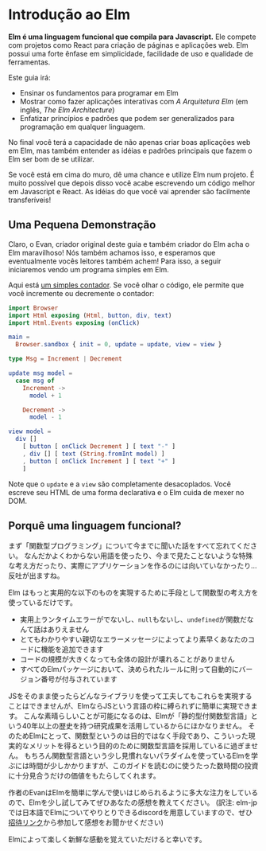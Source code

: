 <!--
# An Introduction to Elm
-->
# Introdução ao Elm

<!--
**Elm is a functional language that compiles to JavaScript.** It competes with projects like React as a tool for creating websites and web apps. Elm has a very strong emphasis on simplicity, ease-of-use, and quality tooling.
-->
**Elm é uma linguagem funcional que compila para Javascript.** Ele compete com projetos como React para criação de páginas e aplicações web. Elm possui uma forte ênfase em simplicidade, facilidade de uso e qualidade de ferramentas.

<!--
This guide will:

  - Teach you the fundamentals of programming in Elm.
  - Show you how to make interactive apps with *The Elm Architecture*.
  - Emphasize principles and patterns that generalize to programming in any language.
-->
Este guia irá:

  - Ensinar os fundamentos para programar em Elm
  - Mostrar como fazer aplicações interativas  com _A Arquitetura Elm_ (em inglês, *The Elm Architecture*)
  - Enfatizar princípios e padrões que podem ser generalizados para programação em qualquer linguagem.

<!--
By the end I hope you will not only be able to create great web apps in Elm, but also understand the core ideas and patterns that make Elm nice to use.
-->
No final você terá a capacidade de não apenas criar boas aplicações web em Elm, mas também entender as idéias e padrões principais que fazem o Elm ser bom de se utilizar.

<!--
If you are on the fence, I can safely guarantee that if you give Elm a shot and actually make a project in it, you will end up writing better JavaScript and React code. The ideas transfer pretty easily!
-->

Se você está em cima do muro, dê uma chance e utilize Elm num projeto. É muito possível que depois disso você acabe escrevendo um código  melhor em Javascript e React. As idéias do que você vai aprender são facilmente transferíveis!

<!--
## A Quick Sample
-->

## Uma Pequena Demonstração

<!--
Of course *I* think Elm is good, so look for yourself.
-->
Claro, o Evan, criador original deste guia e também criador do Elm acha o Elm maravilhoso! Nós também achamos isso, e esperamos que eventualmente vocês leitores também achem! Para isso, a seguir iniciaremos vendo um programa simples em Elm.

<!--
Here is [a simple counter](https://ellie-app.com/new). If you look at the code, it just lets you increment and decrement the counter:
-->
Aqui está [um simples contador](https://ellie-app.com/new). Se você olhar o código, ele permite que você incremente ou decremente o contador:

```elm
import Browser
import Html exposing (Html, button, div, text)
import Html.Events exposing (onClick)

main =
  Browser.sandbox { init = 0, update = update, view = view }

type Msg = Increment | Decrement

update msg model =
  case msg of
    Increment ->
      model + 1

    Decrement ->
      model - 1

view model =
  div []
    [ button [ onClick Decrement ] [ text "-" ]
    , div [] [ text (String.fromInt model) ]
    , button [ onClick Increment ] [ text "+" ]
    ]
```

<!--
Notice that the `update` and `view` are entirely decoupled. You describe your HTML in a declarative way and Elm takes care of messing with the DOM.
-->
Note que o `update` e a `view` são completamente desacoplados. Você escreve seu HTML de uma forma declarativa e o Elm cuida de mexer no DOM.

<!--
## Why a *functional* language?
-->
## Porquê uma linguagem funcional?

<!--
Forget what you have heard about functional programming. Fancy words, weird ideas, bad tooling. Barf. Elm is about:

  - No runtime errors in practice. No `null`. No `undefined` is not a function.
  - Friendly error messages that help you add features more quickly.
  - Well-architected code that *stays* well-architected as your app grows.
  - Automatically enforced semantic versioning for all Elm packages.
-->
まず「関数型プログラミング」について今までに聞いた話をすべて忘れてください。
なんだかよくわからない用語を使ったり、今まで見たことないような特殊な考え方だったり、実際にアプリケーションを作るのには向いていなかったり...
反吐が出ますね。

Elm はもっと実用的な以下のものを実現するために手段として関数型の考え方を使っているだけです。

  - 実用上ランタイムエラーがでないし、`null`もないし、`undefined`が関数だなんて話はありえません
  - とてもわかりやすい親切なエラーメッセージによってより素早くあなたのコードに機能を追加できます
  - コードの規模が大きくなっても全体の設計が壊れることがありません
  - すべてのElmパッケージにおいて、決められたルールに則って自動的にバージョン番号が付与されています

<!--
No combination of JS libraries can ever give you this, yet it is all free and easy in Elm. Now these nice things are *only* possible because Elm builds upon 40+ years of work on typed functional languages. So Elm is a functional language because the practical benefits are worth the couple hours you'll spend reading this guide.
-->
JSをそのまま使ったらどんなライブラリを使って工夫してもこれらを実現することはできませんが、ElmならJSという言語の枠に縛られずに簡単に実現できます。
こんな素晴らしいことが可能になるのは、Elmが「静的型付関数型言語」という40年以上の歴史を持つ研究成果を活用しているからにほかなりません。
そのためElmにとって、関数型というのは目的ではなく手段であり、こういった現実的なメリットを得るという目的のために関数型言語を採用しているに過ぎません。
もちろん関数型言語という少し見慣れないパラダイムを使っているElmを学ぶには時間が少しかかりますが、このガイドを読むのに使うたった数時間の投資に十分見合うだけの価値をもたらしてくれます。

<!--
I have put a huge emphasis on making Elm easy to learn and use, so all I ask is that you give Elm a shot and see what you think. I hope you will be pleasantly surprised!
-->
作者のEvanはElmを簡単に学んで使いはじめられるように多大な注力をしているので、Elmを少し試してみてぜひあなたの感想を教えてください。
(訳注: elm-jpでは日本語でElmについてやりとりできるdiscordを用意していますので、ぜひ[招待リンク](https://discordapp.com/invite/m9Ew6fR)から参加して感想をお聞かせください)

Elmによって楽しく新鮮な感動を覚えていただけると幸いです。
